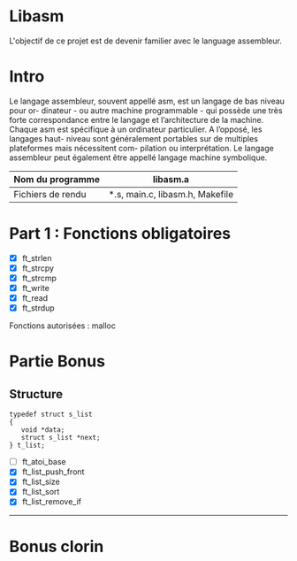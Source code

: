 Libasm
========
L'objectif de ce projet est de devenir familier avec le language assembleur.

# Intro
Le langage assembleur, souvent appellé asm, est un langage de bas niveau pour or-
dinateur - ou autre machine programmable - qui possède une très forte correspondance
entre le langage et l’architecture de la machine.
Chaque asm est spécifique à un ordinateur particulier. A l’opposé, les langages haut-
niveau sont généralement portables sur de multiples plateformes mais nécessitent com-
pilation ou interprétation. Le langage assembleur peut également être appellé langage
machine symbolique.


| Nom du programme  	| libasm.a   	|
|---	|---	|
| Fichiers de rendu  	| *.s, main.c, libasm.h, Makefile  	|

# Part 1 : Fonctions obligatoires

- [x] ft_strlen
- [x] ft_strcpy
- [x] ft_strcmp
- [x] ft_write
- [x] ft_read
- [x] ft_strdup

Fonctions autorisées : malloc

# Partie Bonus

## Structure

`typedef struct s_list`  
`{`  
`	void *data;`  
`	struct s_list *next;`  
`} t_list;`

- [ ] ft_atoi_base
- [x] ft_list_push_front
- [x] ft_list_size
- [x] ft_list_sort
- [x] ft_list_remove_if

---------------------------------

# Bonus clorin

